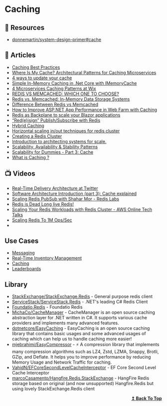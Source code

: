# Caching

## 📘 Resources
- [donnemartin/system-design-primer#cache](https://github.com/donnemartin/system-design-primer#cache)

## 📕 Articles

- [Caching Best Practices](https://docs.microsoft.com/en-us/azure/architecture/best-practices/caching)
- [Where Is My Cache? Architectural Patterns for Caching Microservices](https://hazelcast.com/blog/architectural-patterns-for-caching-microservices/)
- [4 ways to update your cache](https://vishnu.hashnode.dev/4-ways-to-update-your-cache-ckn4c0jae0dq8efs152eu8hmq)
- [Simple In-Memory Caching in .Net Core with IMemoryCache](https://sahansera.dev/in-memory-caching-aspcore-dotnet/)
- [4 Microservices Caching Patterns at Wix](https://medium.com/wix-engineering/4-microservices-caching-patterns-at-wix-b4dfee1ae22f)
- [REDIS VS MEMCACHED: WHICH ONE TO CHOOSE?](https://www.imaginarycloud.com/blog/redis-vs-memcached)
- [Redis vs. Memcached: In-Memory Data Storage Systems](https://alibaba-cloud.medium.com/redis-vs-memcached-in-memory-data-storage-systems-3395279b0941)
- [Difference Between Redis vs Memcached](https://www.educba.com/redis-vs-memcached/)
- [How to Improve ASP.NET App Performance in Web Farm with Caching](https://www.toptal.com/dot-net/caching-in-a-distributed-web-farm-using-asp-net)
- [Redis as Backplane to scale your Blazor applications](https://blexin.com/en/blog-en/redis-as-backplane-to-scale-your-blazor-applications/)
- [“Red(e)isign” Publish/Subscribe with Redis](https://blexin.com/en/blog-en/redeisign-publish-subscribe-with-redis/)
- [Hybrid Caching](https://github.com/dotnetcore/EasyCaching/blob/master/docs/Hybrid.md)
- [Horizontal scaling in/out techniques for redis cluster](https://iamvishalkhare.medium.com/horizontal-scaling-in-out-techniques-for-redis-cluster-dcd75c696c86)
- [Creating a Redis Cluster](https://iamvishalkhare.medium.com/create-a-redis-cluster-faa89c5a6bb4)
- [Introduction to architecting systems for scale.](https://lethain.com/introduction-to-architecting-systems-for-scale/)
- [Scalability, Availability & Stability Patterns](https://slideshare.net/jboner/scalability-availability-stability-patterns/)
- [Scalability for Dummies - Part 3: Cache](https://www.lecloud.net/post/9246290032/scalability-for-dummies-part-3-cache)
- [What is Caching ?](https://medium.com/system-design-blog/what-is-caching-1492abb92143)
## 📺 Videos
- [Real-Time Delivery Architecture at Twitter](https://www.infoq.com/presentations/Real-Time-Delivery-Twitter/)
- [Software Architecture Introduction (part 3): Cache explained](https://www.youtube.com/watch?v=QBMTGngjWdU)
- [Scaling Redis PubSub with Shahar Mor - Redis Labs](https://www.youtube.com/watch?v=6G22a5Iooqk)
- [Redis is Dead Long live Redis!](https://www.youtube.com/watch?v=NymIgA7Wa78)
- [Scaling Your Redis Workloads with Redis Cluster - AWS Online Tech Talks](https://www.youtube.com/watch?v=3Ovx5vJ17ws)
- [Scaling Redis To 1M Ops/Sec](https://www.youtube.com/watch?v=55TFuBMFWns)
- [](https://www.youtube.com/watch?v=sVCZo5B8ghE&list=PLQnljOFTspQXjD0HOzN7P2tgzu7scWpl2&index=25)
## Use Cases

- [Messaging](https://redislabs.com/solutions/use-cases/messaging/)
- [Real-Time Inventory Management](https://redislabs.com/solutions/use-cases/real-time-inventory/)
- [Caching](https://redislabs.com/solutions/use-cases/caching/)
- [Leaderboards](https://redislabs.com/solutions/use-cases/leaderboards/)

## Library
- [StackExchange/StackExchange.Redis](https://github.com/StackExchange/StackExchange.Redis) - General purpose redis client
- [ServiceStack/ServiceStack.Redis](https://github.com/ServiceStack/ServiceStack.Redis) - .NET's leading C# Redis Client
- [Foundatio.Redis](https://github.com/FoundatioFx/Foundatio.Redis) - Foundatio Redis
- [MichaCo/CacheManager](https://github.com/MichaCo/CacheManager) - CacheManager is an open source caching abstraction layer for .NET written in C#. It supports various cache providers and implements many advanced features.
- [dotnetcore/EasyCaching](https://github.com/dotnetcore/EasyCaching) - EasyCaching is an open source caching library that contains basic usages and some advanced usages of caching which can help us to handle caching more easier!
- [mjebrahimi/EasyCompressor](https://github.com/mjebrahimi/EasyCompressor) - ⚡ A compression library that implements many compression algorithms such as LZ4, Zstd, LZMA, Snappy, Brotli, GZip, and Deflate. It helps you to improve performance by reducing Memory Usage and Network Traffic for caching.
- [VahidN/EFCoreSecondLevelCacheInterceptor](https://github.com/VahidN/EFCoreSecondLevelCacheInterceptor) - EF Core Second Level Cache Interceptor
- [marcoCasamento/Hangfire.Redis.StackExchange](https://github.com/marcoCasamento/Hangfire.Redis.StackExchange) - HangFire Redis storage based on original (and now unsupported) Hangfire.Redis but using lovely StackExchange.Redis client

<div align="right">
  <b><a href="#contents">↥ Back To Top</a></b>
</div>
